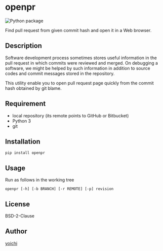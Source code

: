 openpr
======

![Python package](https://github.com/yoichi/openpr/workflows/Python%20package/badge.svg)

Find pull request from given commit hash and open it in a Web browser.

## Description

Software development process sometimes stores useful information in the pull
request in which commits were reviewed and merged. On debugging a software,
we might be helped by such information in addition to source codes and commit
messages stored in the repository.

This utility enable you to open pull request page quickly from the commit hash
obtained by git blame.

## Requirement

* local repository (its remote points to GitHub or Bitbucket)
* Python 3
* git

## Installation

	pip install openpr

## Usage

Run as follows in the working tree

	openpr [-h] [-b BRANCH] [-r REMOTE] [-p] revision

## License

BSD-2-Clause

## Author

[yoichi](https://github.com/yoichi)
